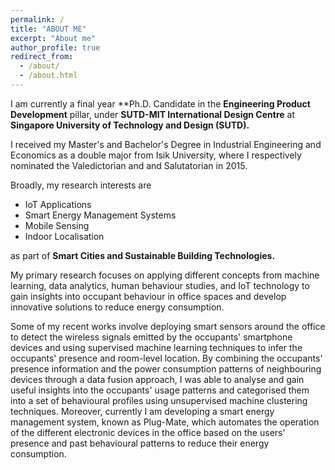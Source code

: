 ```yaml
---
permalink: /
title: "ABOUT ME"
excerpt: "About me"
author_profile: true
redirect_from: 
  - /about/
  - /about.html
---
```


I am currently a final year **Ph.D. Candidate in the **Engineering Product Development** pillar,
under **SUTD-MIT International Design Centre** at **Singapore University of Technology and Design (SUTD).**

I received my Master's and Bachelor's Degree in Industrial Engineering and Economics as a double major from Isik University,
where I respectively nominated the Valedictorian and and Salutatorian in 2015.

Broadly, my research interests are
* IoT Applications
* Smart Energy Management Systems
* Mobile Sensing 
* Indoor Localisation

as part of **Smart Cities and Sustainable Building Technologies.**

My primary research focuses on applying different concepts from machine learning, data analytics, human behaviour studies, 
and IoT technology to gain insights into occupant behaviour in office spaces and develop innovative solutions to 
reduce energy consumption. 

Some of my recent works involve deploying smart sensors around the office to detect the wireless signals emitted by the occupants' smartphone devices and using supervised machine learning techniques to 
infer the occupants' presence and room-level location. By combining the occupants' presence information and 
the power consumption patterns of neighbouring devices through a data fusion approach, I was able to analyse and gain 
useful insights into the occupants' usage patterns and categorised them into a set of behavioural profiles using 
unsupervised machine clustering techniques. Moreover, currently I am developing a smart energy management system, 
known as Plug-Mate, which automates the operation of the different electronic devices in the office 
based on the users' presence and past behavioural patterns to reduce their energy consumption. 









